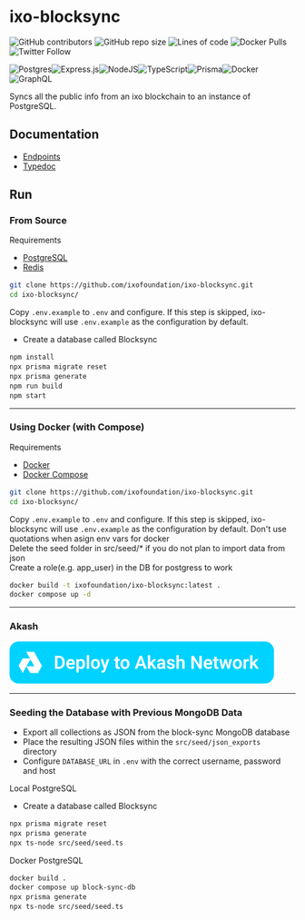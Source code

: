 # ixo-blocksync

![GitHub contributors](https://img.shields.io/github/contributors/ixofoundation/ixo-blocksync) ![GitHub repo size](https://img.shields.io/github/repo-size/ixofoundation/ixo-blocksync) ![Lines of code](https://img.shields.io/tokei/lines/github/ixofoundation/ixo-blocksync?style=plastic) ![Docker Pulls](https://img.shields.io/docker/pulls/northroomza/ixo-blocksync) ![Twitter Follow](https://img.shields.io/twitter/follow/ixoworld?style=social)

![Postgres](https://img.shields.io/badge/postgres-%23316192.svg?style=for-the-badge&logo=postgresql&logoColor=white)![Express.js](https://img.shields.io/badge/express.js-%23404d59.svg?style=for-the-badge&logo=express&logoColor=%2361DAFB)![NodeJS](https://img.shields.io/badge/node.js-6DA55F?style=for-the-badge&logo=node.js&logoColor=white)![TypeScript](https://img.shields.io/badge/typescript-%23007ACC.svg?style=for-the-badge&logo=typescript&logoColor=white)![Prisma](https://img.shields.io/badge/Prisma-3982CE?style=for-the-badge&logo=Prisma&logoColor=white)![Docker](https://img.shields.io/badge/docker-%230db7ed.svg?style=for-the-badge&logo=docker&logoColor=white)![GraphQL](https://img.shields.io/badge/-GraphQL-E10098?style=for-the-badge&logo=graphql&logoColor=white)

Syncs all the public info from an ixo blockchain to an instance of PostgreSQL.

## Documentation

-   [Endpoints](/documentation.md)
-   [Typedoc](https://ixo-blocksync.docs.ixo.earth/)

## Run

### From Source

Requirements

-   [PostgreSQL](https://www.postgresql.org/download/)
-   [Redis](https://redis.io/download/)

```bash
git clone https://github.com/ixofoundation/ixo-blocksync.git
cd ixo-blocksync/
```

Copy `.env.example` to `.env` and configure. If this step is skipped, ixo-blocksync will use `.env.example` as the configuration by default.

-   Create a database called Blocksync

```bash
npm install
npx prisma migrate reset
npx prisma generate
npm run build
npm start
```

---

### Using Docker (with Compose)

Requirements

-   [Docker](https://docs.docker.com/engine/install/)
-   [Docker Compose](https://docs.docker.com/compose/install/)

```bash
git clone https://github.com/ixofoundation/ixo-blocksync.git
cd ixo-blocksync/
```

Copy `.env.example` to `.env` and configure. If this step is skipped, ixo-blocksync will use `.env.example` as the configuration by default.
Don't use quotations when asign env vars for docker  
Delete the seed folder in src/seed/\* if you do not plan to import data from json  
Create a role(e.g. app_user) in the DB for postgress to work

```bash
docker build -t ixofoundation/ixo-blocksync:latest .
docker compose up -d
```

---

### Akash

[![Akash](https://raw.githubusercontent.com/ixofoundation/ixo-blocksync/master/akash%20button.svg)](https://github.com/ixofoundation/ixo-blocksync/blob/master/akash.deploy.yaml)

---

### Seeding the Database with Previous MongoDB Data

-   Export all collections as JSON from the block-sync MongoDB database
-   Place the resulting JSON files within the `src/seed/json_exports` directory
-   Configure `DATABASE_URL` in `.env` with the correct username, password and host

Local PostgreSQL

-   Create a database called Blocksync

```bash
npx prisma migrate reset
npx prisma generate
npx ts-node src/seed/seed.ts
```

Docker PostgreSQL

```bash
docker build .
docker compose up block-sync-db
npx prisma generate
npx ts-node src/seed/seed.ts
```
